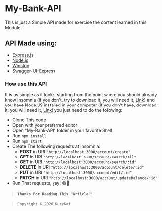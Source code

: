 # My-Bank-API
This is just a Simple API made for exercise the content learned in this Module

## API Made using:
- [Express.js](https://expressjs.com/pt-br/)
- [Node.js](https://nodejs.org/en/)
- [Winston](https://www.npmjs.com/package/winston)
- [Swagger-UI-Express](https://www.npmjs.com/package/swagger-ui-express)

### How use this API
It is as simple as it looks, starting from the point where you should already know Insomnia (if you don't, try to download it, you will need it, [Link](https://insomnia.rest/download/)) and you have Node.JS installed in your computer (if you don't have, download it, you will need it, [Link](https://nodejs.org/en/)) you just need to do the following:

- Clone This code
- Open with your preferred editor
- Open "My-Bank-API" folder in your favorite Shell 
- Run ``npm install`` 
- Run ``npm start``
- Create The following requests at Insomnia:
  - **POST** in URI `"http://localhost:3000/account/create"`
  - **GET** in URI `"http://localhost:3000/account/search/all"`
  - **GET** in URI `"http://localhost:3000/account/search/:id"`
  - **DELETE** in URI `"http://localhost:3000/account/delete/:id"`
  - **PUT** in URI `"http://localhost:3000/account/edit/:id"`
  - **PATCH** in URI `"http://localhost:3000/account/updateBalance/:id"`
- Run That requests, yay! 😄🙌




> #### ``Thanks For Reading This "Article"!``

>     Copyright © 2020 KuryKat